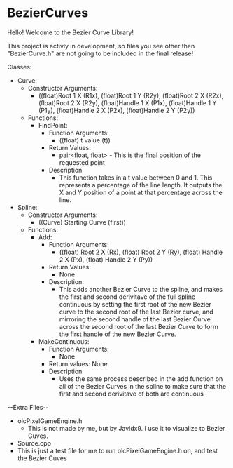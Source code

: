 # BezierCurves

Hello! Welcome to the Bezier Curve Library!

This project is activly in development, so files you see other then "BezierCurve.h" are not going to be included in the final release!

Classes:
 - Curve:
    - Constructor Arguments:
       - ((float)Root 1 X (R1x), (float)Root 1 Y (R2y), (float)Root 2 X (R2x), (float)Root 2 X (R2y), (float)Handle 1 X (P1x), (float)Handle 1 Y (P1y), (float)Handle 2 X (P2x), (float)Handle 2 Y (P2y))
     - Functions:
         - FindPoint:
             - Function Arguments:
                 - ((float) t value (t))
             - Return Values:
                 - pair<float, float> - This is the final position of the requested point
             - Description
                 - This function takes in a t value between 0 and 1. This represents a percentage of the line length. It outputs the X and Y position of a point at that percentage across the line.
 - Spline:
     - Constructor Arguments:
         - ((Curve) Starting Curve (first))
     - Functions:
         - Add:
             - Function Arguments:
                 - ((float) Root 2 X (Rx), (float) Root 2 Y (Ry), (float) Handle 2 X (Px), (float) Handle 2 Y (Py))
             - Return Values:
                 - None
             - Description:
                 - This adds another Bezier Curve to the spline, and makes the first and second derivitave of the full spline continuous by setting the first root of the new Bezier curve to the second root of the last Bezier curve, and mirroring the second handle of the last Bezier Curve across the second root of the last Bezier Curve to form the first handle of the new Bezier Curve.
        -  MakeContinuous:
             - Function Arguments:
                 - None
             - Return values:
                    None
             - Description
                 - Uses the same process described in the add function on all of the Bezier Curves in the spline to make sure that the first and second derivitave of both are continuous


--Extra Files--
- olcPixelGameEngine.h
  - This is not made by me, but by Javidx9. I use it to visualize to Bezier Cuves.
- Source.cpp
 - This is just a test file for me to run olcPixelGameEngine.h on, and test the Bezier Cuves